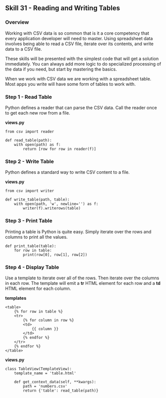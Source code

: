 ## Skill 31 - Reading and Writing Tables


### Overview

Working with CSV data is so common that is it a core competency that every
application developer will need to master. Using spreadsheet data involves
being able to read a CSV file, iterate over its contents, and write data to
a CSV file.  

These skills will be presented with the simplest code that will
get a solution immediately. You can always add more logic to do specialized
processing of the data if you need, but start by mastering the basics.

When we work with CSV data we are working with a spreadsheet table. Most apps
you write will have some form of tables to work with.


### Step 1 - Read Table

Python defines a reader that can parse the CSV data.  Call the reader once to get each new
row from a file.


**views.py**

    from csv import reader

    def read_table(path):
        with open(path) as f:
            return [row for row in reader(f)]



### Step 2 - Write Table

Python defines a standard way to write CSV content to a file. 


**views.py**

    from csv import writer

    def write_table(path, table):
        with open(path, 'w', newline='') as f:
            writer(f).writerows(table)



### Step 3 - Print Table

Printing a table is Python is quite easy.  Simply iterate over the rows and columns to print all
the values.

    def print_table(table):
        for row in table:
            print(row[0], row[1], row[2])



### Step 4 - Display Table

Use a template to iterate over all of the rows.  Then iterate over the columns in each row.
The template will emit a **tr** HTML element for each row and a **td** HTML element for each 
column.

**templates**

    <table>
        {% for row in table %}
        <tr>
            {% for column in row %}
            <td>
                {{ column }}
            </td>
            {% endfor %}
        </tr>
        {% endfor %}
    </table>


**views.py**

    class TableView(TemplateView):
        template_name = 'table.html'

        def get_context_data(self, **kwargs):
            path = 'numbers.csv'
            return {'table': read_table(path)} 

